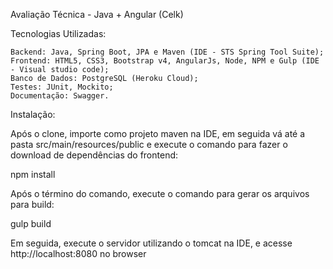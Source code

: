 Avaliação Técnica - Java + Angular (Celk)

Tecnologias Utilizadas:

    Backend: Java, Spring Boot, JPA e Maven (IDE - STS Spring Tool Suite);
    Frontend: HTML5, CSS3, Bootstrap v4, AngularJs, Node, NPM e Gulp (IDE - Visual studio code);
    Banco de Dados: PostgreSQL (Heroku Cloud);
    Testes: JUnit, Mockito;
    Documentação: Swagger.

Instalação:

Após o clone, importe como projeto maven na IDE, em seguida vá até a pasta src/main/resources/public e execute o comando para fazer o download de dependências do frontend:

npm install

Após o término do comando, execute o comando para gerar os arquivos para build:

gulp build

Em seguida, execute o servidor utilizando o tomcat na IDE, e acesse http://localhost:8080 no browser

